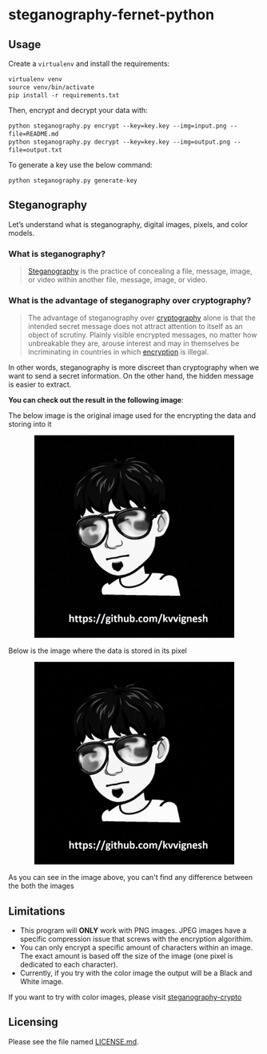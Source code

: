 # steganography-fernet-python

## Usage

Create a `virtualenv` and install the requirements:

```
virtualenv venv
source venv/bin/activate
pip install -r requirements.txt
```

Then, encrypt and decrypt your data with:

```
python steganography.py encrypt --key=key.key --img=input.png --file=README.md
python steganography.py decrypt --key=key.key --img=output.png --file=output.txt
```

To generate a key use the below command:

```
python steganography.py generate-key
```

## Steganography

Let’s understand what is steganography, digital images, pixels, and color models.

### What is steganography?

> [Steganography](https://en.wikipedia.org/wiki/Steganography) is the practice of concealing a file, message, image, or video within another file, message, image, or video.

### What is the advantage of steganography over cryptography?
> The advantage of steganography over [cryptography](https://en.wikipedia.org/wiki/Cryptography) alone is that the intended secret message does not attract attention to itself as an object of scrutiny. Plainly visible encrypted messages, no matter how unbreakable they are, arouse interest and may in themselves be incriminating in countries in which [encryption](https://en.wikipedia.org/wiki/Encryption) is illegal.

In other words, steganography is more discreet than cryptography when we want to send a secret information. On the other hand, the hidden message is easier to extract.


**You can check out the result in the following image**:

The below image is the original image used for the encrypting the data and storing into it

<p align="center"><img src="https://github.com/kvvignesh/steganography-fernet-python/raw/master/input.png" width="400" /> </p>

Below is the image where the data is stored in its pixel

<p align="center"><img src="https://github.com/kvvignesh/steganography-fernet-python/raw/master/output.png" width="400" /> </p>

As you can see in the image above, you can't find any difference between the both the images

## Limitations
- This program will **ONLY** work with PNG images. JPEG images have a specific compression issue that screws with the encryption algorithim.
- You can only encrypt a specific amount of characters within an image. The exact amount is based off the size of the image (one pixel is dedicated to each character).
- Currently, if you try with the color image the output will be a Black and White image.

If you want to try with color images, please visit [steganography-crypto](https://github.com/kvvignesh/steganography-crypto)


Licensing
------------------------
Please see the file named [LICENSE.md](LICENSE.md).
